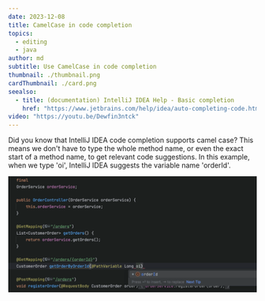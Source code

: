 ```yaml
---
date: 2023-12-08
title: CamelCase in code completion
topics:
  - editing
  - java
author: md
subtitle: Use CamelCase in code completion
thumbnail: ./thumbnail.png
cardThumbnail: ./card.png
seealso:
  - title: (documentation) IntelliJ IDEA Help - Basic completion
    href: "https://www.jetbrains.com/help/idea/auto-completing-code.html#basic_completion"
video: "https://youtu.be/Dewfin3ntck"
---
```


Did you know that IntelliJ IDEA code completion supports camel case? This means we don't have to type the whole method name, or even the exact start of a method name, to get relevant code suggestions. In this example, when we type 'oi', IntelliJ IDEA suggests the variable name 'orderId'.

![Camel case in code completion](card.png)
